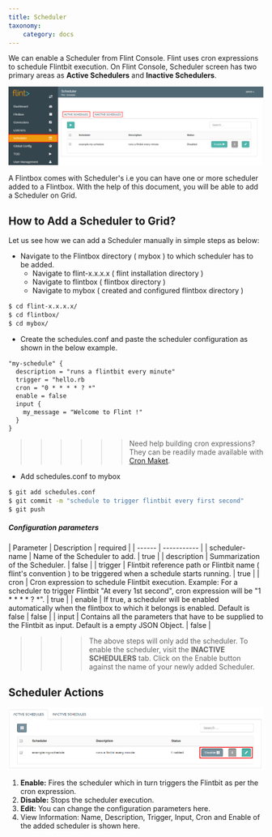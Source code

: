 ```yaml
---
title: Scheduler
taxonomy:
    category: docs
---
```

We can enable a Scheduler from Flint Console.
Flint uses cron expressions to schedule Flintbit execution.
On Flint Console, Scheduler screen has two primary areas as **Active Schedulers** and **Inactive Schedulers**.

![scheduler_console](scheduler-console.png)

A Flintbox comes with Scheduler's i.e you can have one or more scheduler added to a Flintbox.
With the help of this document, you will be able to add a Scheduler on Grid.

## How to Add a Scheduler to Grid?

Let us see how we can add a Scheduler manually in simple steps as below:
  
+ Navigate to the Flintbox directory ( mybox ) to which scheduler has to be added.
   + Navigate to flint-x.x.x.x ( flint installation directory )
   + Navigate to flintbox ( flintbox directory )
   + Navigate to mybox ( created and configured flintbox directory ) 

``` bash
$ cd flint-x.x.x.x/
$ cd flintbox/
$ cd mybox/
```

+ Create the schedules.conf and paste the scheduler configuration as shown in the below example.

```
"my-schedule" {
  description = "runs a flintbit every minute"
  trigger = "hello.rb
  cron = "0 * * * * ? *"
  enable = false
  input {
    my_message = "Welcome to Flint !"
  }
}
```
>>>>>>  Need help building cron expressions? They can be readily made available with [Cron Maket](http://www.cronmaker.com/).

+ Add schedules.conf to mybox

``` bash
$ git add schedules.conf
$ git commit -m "schedule to trigger flintbit every first second" 
$ git push
```
##### Configuration parameters
| Parameter | Description | required |
| ------ | ----------- |
| scheduler-name | Name of the Scheduler to add.  | true |
| description | Summarization of the Scheduler. | false |
| trigger | Flintbit reference path or Flintbit name ( flint's convention ) to be triggered when a schedule starts running. | true |
| cron | Cron expression to schedule Flintbit execution. Example: For a scheduler to trigger Flintbit  "At every 1st second", cron expression will be "1 * * * * ? *". | true |
| enable | If true, a scheduler will be enabled automatically when the flintbox to which it belongs is enabled. Default is false | false |
| input | Contains all the parameters that have to be supplied to the Flintbit as input. Default is a empty JSON Object. | false |


>>>> The above steps will only add the scheduler. To enable the scheduler, visit the **INACTIVE SCHEDULERS** tab. Click on the Enable button against the name of your newly added Scheduler.

## Scheduler Actions

![scheduler_actions](scheduler-actions.png)

1. **Enable:** Fires the scheduler which in turn triggers the Flintbit as per the cron expression.
2. **Disable:**  Stops the scheduler execution. 
3. **Edit:** You can change the configuration parameters here.
4. View Information: Name, Description, Trigger, Input, Cron and Enable of the added scheduler is shown here.